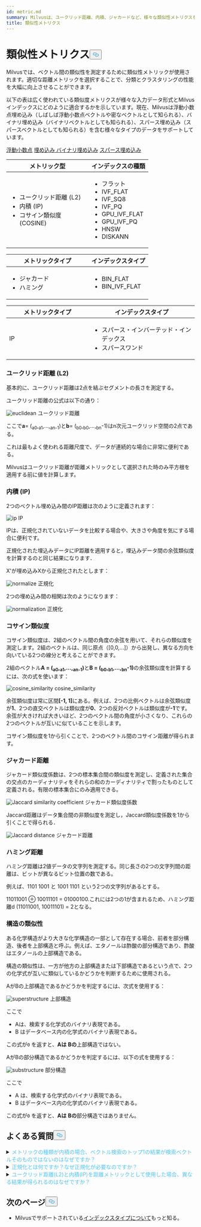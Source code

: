 ```yaml
---
id: metric.md
summary: Milvusは、ユークリッド距離、内積、ジャカードなど、様々な類似性メトリクスをサポートしている。
title: 類似性メトリクス
---
```

<h1 id="Similarity-Metrics" class="common-anchor-header">類似性メトリクス<button data-href="#Similarity-Metrics" class="anchor-icon" translate="no">
      <svg translate="no"
        aria-hidden="true"
        focusable="false"
        height="20"
        version="1.1"
        viewBox="0 0 16 16"
        width="16"
      >
        <path
          fill="#0092E4"
          fill-rule="evenodd"
          d="M4 9h1v1H4c-1.5 0-3-1.69-3-3.5S2.55 3 4 3h4c1.45 0 3 1.69 3 3.5 0 1.41-.91 2.72-2 3.25V8.59c.58-.45 1-1.27 1-2.09C10 5.22 8.98 4 8 4H4c-.98 0-2 1.22-2 2.5S3 9 4 9zm9-3h-1v1h1c1 0 2 1.22 2 2.5S13.98 12 13 12H9c-.98 0-2-1.22-2-2.5 0-.83.42-1.64 1-2.09V6.25c-1.09.53-2 1.84-2 3.25C6 11.31 7.55 13 9 13h4c1.45 0 3-1.69 3-3.5S14.5 6 13 6z"
        ></path>
      </svg>
    </button></h1><p>Milvusでは、ベクトル間の類似性を測定するために類似性メトリックが使用されます。適切な距離メトリックを選択することで、分類とクラスタリングの性能を大幅に向上させることができます。</p>
<p>以下の表は広く使われている類似度メトリクスが様々な入力データ形式とMilvusインデックスにどのように適合するかを示しています。現在、Milvusは浮動小数点埋め込み（しばしば浮動小数点ベクトルや密なベクトルとして知られる）、バイナリ埋め込み（バイナリベクトルとしても知られる）、スパース埋め込み（スパースベクトルとしても知られる）を含む様々なタイプのデータをサポートしています。</p>
<div class="filter">
 <a href="#floating">浮動小数点</a> <a href="#binary">埋め込み バイナリ埋め込み</a> <a href="#sparse">スパース埋め込み</a></div>
<div class="filter-floating table-wrapper" markdown="block">
<table class="tg">
<thead>
  <tr>
    <th class="tg-0pky" style="width: 204px;">メトリック型</th>
    <th class="tg-0pky">インデックスの種類</th>
  </tr>
</thead>
<tbody>
  <tr>
    <td class="tg-0pky"><ul><li>ユークリッド距離 (L2)</li><li>内積 (IP)</li><li>コサイン類似度 (COSINE)</li></td>
    <td class="tg-0pky" rowspan="2"><ul><li>フラット</li><li>IVF_FLAT</li><li>IVF_SQ8</li><li>IVF_PQ</li><li>GPU_IVF_FLAT</li><li>GPU_IVF_PQ</li><li>HNSW</li><li>DISKANN</li></ul></td>
  </tr>
</tbody>
</table>
</div>
<div class="filter-binary table-wrapper" markdown="block">
<table class="tg">
<thead>
  <tr>
    <th class="tg-0pky" style="width: 204px;">メトリックタイプ</th>
    <th class="tg-0pky">インデックスタイプ</th>
  </tr>
</thead>
<tbody>
  <tr>
    <td class="tg-0pky"><ul><li>ジャカード</li><li>ハミング</li></ul></td>
    <td class="tg-0pky"><ul><li>BIN_FLAT</li><li>BIN_IVF_FLAT</li></ul></td>
  </tr>
</tbody>
</table>
</div>
<div class="filter-sparse table-wrapper" markdown="block">
<table class="tg">
<thead>
  <tr>
    <th class="tg-0pky" style="width: 204px;">メトリックタイプ</th>
    <th class="tg-0pky">インデックスタイプ</th>
  </tr>
</thead>
<tbody>
  <tr>
    <td class="tg-0pky">IP</td>
    <td class="tg-0pky"><ul><li>スパース・インバーテッド・インデックス</li><li>スパースワンド</li></ul></td>
  </tr>
</tbody>
</table>
</div>
<h3 id="Euclidean-distance-L2" class="common-anchor-header">ユークリッド距離 (L2)</h3><p>基本的に、ユークリッド距離は2点を結ぶセグメントの長さを測定する。</p>
<p>ユークリッド距離の公式は以下の通り：</p>
<p>
  
   <span class="img-wrapper"> <img translate="no" src="/docs/v2.4.x/assets/euclidean_metric.png" alt="euclidean" class="doc-image" id="euclidean" />
   </span> <span class="img-wrapper"> <span>ユークリッド距離</span> </span></p>
<p>ここで<strong>a</strong>= (<sub>a0</sub>,<sub>a1</sub>,...,<sub>an-1</sub>)と<strong>b</strong>= (<sub>b0</sub>,<sub>b0</sub>,...,<sub>bn</sub>-1)はn次元ユークリッド空間の2点である。</p>
<p>これは最もよく使われる距離尺度で、データが連続的な場合に非常に便利である。</p>
<div class="alert note">
Milvusはユークリッド距離が距離メトリックとして選択された時のみ平方根を適用する前に値を計算します。</div>
<h3 id="Inner-product-IP" class="common-anchor-header">内積 (IP)</h3><p>2つのベクトル埋め込み間のIP距離は次のように定義されます：</p>
<p>
  
   <span class="img-wrapper"> <img translate="no" src="/docs/v2.4.x/assets/IP_formula.png" alt="ip" class="doc-image" id="ip" />
   </span> <span class="img-wrapper"> <span>IP</span> </span></p>
<p>IPは、正規化されていないデータを比較する場合や、大きさや角度を気にする場合に便利です。</p>
<div class="alert note">
<p>正規化された埋込みデータにIP距離を適用すると，埋込みデータ間の余弦類似度を計算するのと同じ結果になります．</p>
</div>
<p>X'が埋め込みXから正規化されたとします：</p>
<p>
  
   <span class="img-wrapper"> <img translate="no" src="/docs/v2.4.x/assets/normalize_formula.png" alt="normalize" class="doc-image" id="normalize" />
   </span> <span class="img-wrapper"> <span>正規化</span> </span></p>
<p>2つの埋め込み間の相関は次のようになります：</p>
<p>
  
   <span class="img-wrapper"> <img translate="no" src="/docs/v2.4.x/assets/normalization_formula.png" alt="normalization" class="doc-image" id="normalization" />
   </span> <span class="img-wrapper"> <span>正規化</span> </span></p>
<h3 id="Cosine-Similarity" class="common-anchor-header">コサイン類似度</h3><p>コサイン類似度は、2組のベクトル間の角度の余弦を用いて、それらの類似度を測定します。2組のベクトルは、同じ原点（[0,0,...]）から出発し、異なる方向を向いている2つの線分と考えることができます。</p>
<p>2組のベクトル<strong>A = (<sub>a0</sub>,<sub>a1</sub>,...,<sub>an-1</sub>)</strong>と<strong>B = (<sub>b0</sub>,<sub>b1</sub>,...,<sub>bn</sub>-1)</strong>の余弦類似度を計算するには、次の式を使います：</p>
<p>
  
   <span class="img-wrapper"> <img translate="no" src="/docs/v2.4.x/assets/cosine_similarity.png" alt="cosine_similarity" class="doc-image" id="cosine_similarity" />
   </span> <span class="img-wrapper"> <span>cosine_similarity</span> </span></p>
<p>余弦類似度は常に区間<strong>[-1, 1]</strong>にある。例えば、2つの比例ベクトルは余弦類似度が<strong>1</strong>、2つの直交ベクトルは類似度が<strong>0</strong>、2つの反対ベクトルは類似度が<strong>-1</strong>です。余弦が大きければ大きいほど、2つのベクトル間の角度が小さくなり、これらの2つのベクトルが互いに似ていることを示します。</p>
<p>コサイン類似度を1から引くことで、2つのベクトル間のコサイン距離が得られます。</p>
<h3 id="Jaccard-distance" class="common-anchor-header">ジャカード距離</h3><p>ジャカード類似度係数は、2つの標本集合間の類似度を測定し、定義された集合の交点のカーディナリティをそれらの和のカーディナリティで割ったものとして定義される。有限の標本集合にのみ適用できる。</p>
<p>
  
   <span class="img-wrapper"> <img translate="no" src="/docs/v2.4.x/assets/jaccard_coeff.png" alt="Jaccard similarity coefficient" class="doc-image" id="jaccard-similarity-coefficient" />
   </span> <span class="img-wrapper"> <span>ジャカード類似度係数</span> </span></p>
<p>Jaccard距離はデータ集合間の非類似度を測定し，Jaccard類似度係数を1から引くことで得られる．</p>
<p>
  
   <span class="img-wrapper"> <img translate="no" src="/docs/v2.4.x/assets/jaccard_dist.png" alt="Jaccard distance" class="doc-image" id="jaccard-distance" />
   </span> <span class="img-wrapper"> <span>ジャカード距離</span> </span></p>
<h3 id="Hamming-distance" class="common-anchor-header">ハミング距離</h3><p>ハミング距離は2値データの文字列を測定する。同じ長さの2つの文字列間の距離は、ビットが異なるビット位置の数である。</p>
<p>例えば、1101 1001 と 1001 1101 という2つの文字列があるとする。</p>
<p>11011001 ⊕ 10011101 = 01000100.これには2つの1が含まれるため、ハミング距離d (11011001, 10011101) = 2となる。</p>
<h3 id="Structural-Similarity" class="common-anchor-header">構造の類似性</h3><p>ある化学構造がより大きな化学構造の一部として存在する場合、前者を部分構造、後者を上部構造と呼ぶ。例えば、エタノールは酢酸の部分構造であり、酢酸はエタノールの上部構造である。</p>
<p>構造の類似性は、一方が他方の上部構造または下部構造であるという点で、2つの化学式が互いに類似しているかどうかを判断するために使用される。</p>
<p>AがBの上部構造であるかどうかを判定するには、次式を使用する：</p>
<p>
  
   <span class="img-wrapper"> <img translate="no" src="/docs/v2.4.x/assets/superstructure.png" alt="superstructure" class="doc-image" id="superstructure" />
   </span> <span class="img-wrapper"> <span>上部構造</span> </span></p>
<p>ここで</p>
<ul>
<li>Aは、検索する化学式のバイナリ表現である。</li>
<li>B はデータベース内の化学式のバイナリ表現である。</li>
</ul>
<p>この式が<code translate="no">0</code> を返すと、<strong>Aは</strong> <strong>Bの</strong>上部構造ではない。</p>
<p>AがBの部分構造であるかどうかを判定するには、以下の式を使用する：</p>
<p>
  
   <span class="img-wrapper"> <img translate="no" src="/docs/v2.4.x/assets/substructure.png" alt="substructure" class="doc-image" id="substructure" />
   </span> <span class="img-wrapper"> <span>部分構造</span> </span></p>
<p>ここで</p>
<ul>
<li>A は、検索する化学式のバイナリ表現である。</li>
<li>B はデータベース内の化学式のバイナリ表現である。</li>
</ul>
<p>この式が<code translate="no">0</code> を返すと、<strong>Aは</strong> <strong>Bの</strong>部分構造ではありません。</p>
<h2 id="FAQ" class="common-anchor-header">よくある質問<button data-href="#FAQ" class="anchor-icon" translate="no">
      <svg translate="no"
        aria-hidden="true"
        focusable="false"
        height="20"
        version="1.1"
        viewBox="0 0 16 16"
        width="16"
      >
        <path
          fill="#0092E4"
          fill-rule="evenodd"
          d="M4 9h1v1H4c-1.5 0-3-1.69-3-3.5S2.55 3 4 3h4c1.45 0 3 1.69 3 3.5 0 1.41-.91 2.72-2 3.25V8.59c.58-.45 1-1.27 1-2.09C10 5.22 8.98 4 8 4H4c-.98 0-2 1.22-2 2.5S3 9 4 9zm9-3h-1v1h1c1 0 2 1.22 2 2.5S13.98 12 13 12H9c-.98 0-2-1.22-2-2.5 0-.83.42-1.64 1-2.09V6.25c-1.09.53-2 1.84-2 3.25C6 11.31 7.55 13 9 13h4c1.45 0 3-1.69 3-3.5S14.5 6 13 6z"
        ></path>
      </svg>
    </button></h2><p><details>
<summary><font color="#4fc4f9">メトリックの種類が内積の場合、ベクトル検索のトップ1の結果が検索ベクトルそのものではないのはなぜですか？</font></summary>距離メトリックとして内積を使用する際に、ベクトルを正規化していない場合に発生します。</details>
<details>
<summary><font color="#4fc4f9">正規化とは何ですか？なぜ正規化が必要なのですか？</font></summary></p>
<p>正規化とは、埋め込み（ベクトル）のノルムが1になるように変換することです。埋込みの類似度を計算するために内積を使用する場合、埋込みを正規化する必要があります。正規化後は、内積は余弦類似度に等しくなります。</p>
<p>
詳しくは<a href="https://en.wikipedia.org/wiki/Unit_vector">Wikipediaを</a>ご覧ください。</p>
</details>
<details>
<summary><font color="#4fc4f9">ユークリッド距離(L2)と内積(IP)を距離メトリックとして使用した場合、異なる結果が得られるのはなぜですか？</font></summary>ベクトルが正規化されているか確認してください。もしそうでなければ、まずベクトルを正規化する必要があります。理論的に言えば、ベクトルが正規化されていない場合、L2で計算された類似度はIPで計算された類似度とは異なります。</details>
<h2 id="Whats-next" class="common-anchor-header">次のページ<button data-href="#Whats-next" class="anchor-icon" translate="no">
      <svg translate="no"
        aria-hidden="true"
        focusable="false"
        height="20"
        version="1.1"
        viewBox="0 0 16 16"
        width="16"
      >
        <path
          fill="#0092E4"
          fill-rule="evenodd"
          d="M4 9h1v1H4c-1.5 0-3-1.69-3-3.5S2.55 3 4 3h4c1.45 0 3 1.69 3 3.5 0 1.41-.91 2.72-2 3.25V8.59c.58-.45 1-1.27 1-2.09C10 5.22 8.98 4 8 4H4c-.98 0-2 1.22-2 2.5S3 9 4 9zm9-3h-1v1h1c1 0 2 1.22 2 2.5S13.98 12 13 12H9c-.98 0-2-1.22-2-2.5 0-.83.42-1.64 1-2.09V6.25c-1.09.53-2 1.84-2 3.25C6 11.31 7.55 13 9 13h4c1.45 0 3-1.69 3-3.5S14.5 6 13 6z"
        ></path>
      </svg>
    </button></h2><ul>
<li>Milvusでサポートされている<a href="/docs/ja/v2.4.x/index.md">インデックスタイプについて</a>もっと知る。</li>
</ul>
